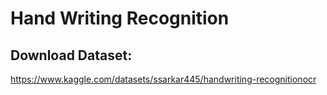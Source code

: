 # Hand Writing Recognition

## Download Dataset:
  https://www.kaggle.com/datasets/ssarkar445/handwriting-recognitionocr
